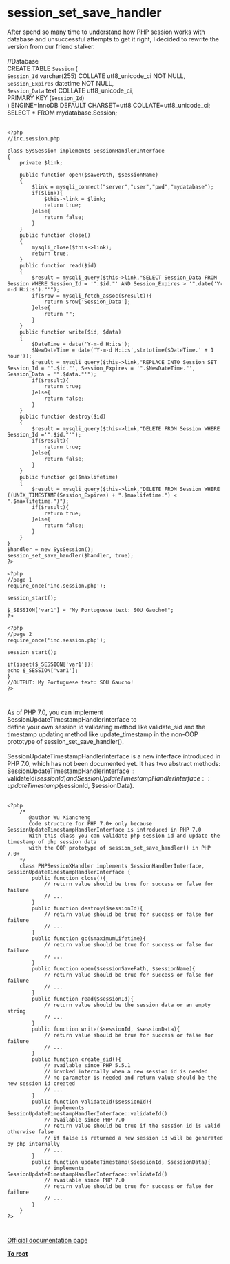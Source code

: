 # session_set_save_handler



After spend so many time to understand how PHP session works with database and unsuccessful attempts to get it right, I decided to rewrite the version from our friend stalker.<br><br>//Database<br>CREATE TABLE `Session` (<br>  `Session_Id` varchar(255) COLLATE utf8_unicode_ci NOT NULL,<br>  `Session_Expires` datetime NOT NULL,<br>  `Session_Data` text COLLATE utf8_unicode_ci,<br>  PRIMARY KEY (`Session_Id`)<br>) ENGINE=InnoDB DEFAULT CHARSET=utf8 COLLATE=utf8_unicode_ci;<br>SELECT * FROM mydatabase.Session;<br><br>

```
<?php
//inc.session.php

class SysSession implements SessionHandlerInterface
{
    private $link;
    
    public function open($savePath, $sessionName)
    {
        $link = mysqli_connect("server","user","pwd","mydatabase");
        if($link){
            $this->link = $link;
            return true;
        }else{
            return false;
        }
    }
    public function close()
    {
        mysqli_close($this->link);
        return true;
    }
    public function read($id)
    {
        $result = mysqli_query($this->link,"SELECT Session_Data FROM Session WHERE Session_Id = '".$id."' AND Session_Expires > '".date('Y-m-d H:i:s')."'");
        if($row = mysqli_fetch_assoc($result)){
            return $row['Session_Data'];
        }else{
            return "";
        }
    }
    public function write($id, $data)
    {
        $DateTime = date('Y-m-d H:i:s');
        $NewDateTime = date('Y-m-d H:i:s',strtotime($DateTime.' + 1 hour'));
        $result = mysqli_query($this->link,"REPLACE INTO Session SET Session_Id = '".$id."', Session_Expires = '".$NewDateTime."', Session_Data = '".$data."'");
        if($result){
            return true;
        }else{
            return false;
        }
    }
    public function destroy($id)
    {
        $result = mysqli_query($this->link,"DELETE FROM Session WHERE Session_Id ='".$id."'");
        if($result){
            return true;
        }else{
            return false;
        }
    }
    public function gc($maxlifetime)
    {
        $result = mysqli_query($this->link,"DELETE FROM Session WHERE ((UNIX_TIMESTAMP(Session_Expires) + ".$maxlifetime.") < ".$maxlifetime.")");
        if($result){
            return true;
        }else{
            return false;
        }
    }
}
$handler = new SysSession();
session_set_save_handler($handler, true);
?>
```




```
<?php
//page 1
require_once('inc.session.php');

session_start();

$_SESSION['var1'] = "My Portuguese text: SOU Gaucho!";
?>
```




```
<?php
//page 2
require_once('inc.session.php');

session_start();

if(isset($_SESSION['var1']){
echo $_SESSION['var1']; 
}
//OUTPUT: My Portuguese text: SOU Gaucho!
?>
```
  

#

As of PHP 7.0, you can implement SessionUpdateTimestampHandlerInterface to <br>define your own session id validating method like validate_sid and the timestamp updating method like update_timestamp in the non-OOP prototype of session_set_save_handler().<br><br>SessionUpdateTimestampHandlerInterface is a new interface introduced in PHP 7.0, which has not been documented yet. It has two abstract methods: SessionUpdateTimestampHandlerInterface :: validateId($sessionId) and SessionUpdateTimestampHandlerInterface :: updateTimestamp($sessionId, $sessionData).<br><br>

```
<?php
    /*
       @author Wu Xiancheng
       Code structure for PHP 7.0+ only because SessionUpdateTimestampHandlerInterface is introduced in PHP 7.0
       With this class you can validate php session id and update the timestamp of php session data
       with the OOP prototype of session_set_save_handler() in PHP 7.0+
    */
    class PHPSessionXHandler implements SessionHandlerInterface, SessionUpdateTimestampHandlerInterface {
        public function close(){
            // return value should be true for success or false for failure
            // ...
        }
        public function destroy($sessionId){
            // return value should be true for success or false for failure
            // ... 
        }
        public function gc($maximumLifetime){
            // return value should be true for success or false for failure
            // ...
        }
        public function open($sessionSavePath, $sessionName){
            // return value should be true for success or false for failure
            // ...
        }
        public function read($sessionId){
            // return value should be the session data or an empty string
            // ...
        }
        public function write($sessionId, $sessionData){
            // return value should be true for success or false for failure
            // ...
        }
        public function create_sid(){
            // available since PHP 5.5.1
            // invoked internally when a new session id is needed
            // no parameter is needed and return value should be the new session id created
            // ...
        }
        public function validateId($sessionId){
            // implements SessionUpdateTimestampHandlerInterface::validateId()
            // available since PHP 7.0
            // return value should be true if the session id is valid otherwise false
            // if false is returned a new session id will be generated by php internally
            // ...
        }
        public function updateTimestamp($sessionId, $sessionData){
            // implements SessionUpdateTimestampHandlerInterface::validateId()
            // available since PHP 7.0
            // return value should be true for success or false for failure
            // ...
        }
    }
?>
```
  

#

[Official documentation page](https://www.php.net/manual/en/function.session-set-save-handler.php)

**[To root](/README.md)**